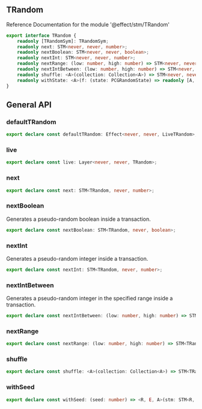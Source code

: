 ## TRandom

Reference Documentation for the module '@effect/stm/TRandom'

```ts
export interface TRandom {
    readonly [TRandomSym]: TRandomSym;
    readonly next: STM<never, never, number>;
    readonly nextBoolean: STM<never, never, boolean>;
    readonly nextInt: STM<never, never, number>;
    readonly nextRange: (low: number, high: number) => STM<never, never, number>;
    readonly nextIntBetween: (low: number, high: number) => STM<never, never, number>;
    readonly shuffle: <A>(collection: Collection<A>) => STM<never, never, Collection<A>>;
    readonly withState: <A>(f: (state: PCGRandomState) => readonly [A, PCGRandomState]) => STM<never, never, A>;
}
```

## General API

### defaultTRandom

```ts
export declare const defaultTRandom: Effect<never, never, LiveTRandom>;
```

### live

```ts
export declare const live: Layer<never, never, TRandom>;
```

### next

```ts
export declare const next: STM<TRandom, never, number>;
```

### nextBoolean

Generates a pseudo-random boolean inside a transaction.

```ts
export declare const nextBoolean: STM<TRandom, never, boolean>;
```

### nextInt

Generates a pseudo-random integer inside a transaction.

```ts
export declare const nextInt: STM<TRandom, never, number>;
```

### nextIntBetween

Generates a pseudo-random integer in the specified range inside a
transaction.

```ts
export declare const nextIntBetween: (low: number, high: number) => STM<TRandom, never, number>;
```

### nextRange

```ts
export declare const nextRange: (low: number, high: number) => STM<TRandom, never, number>;
```

### shuffle

```ts
export declare const shuffle: <A>(collection: Collection<A>) => STM<TRandom, never, Collection<A>>;
```

### withSeed

```ts
export declare const withSeed: (seed: number) => <R, E, A>(stm: STM<R, E, A>) => STM<Exclude<R, TRandom>, E, A>;
```

